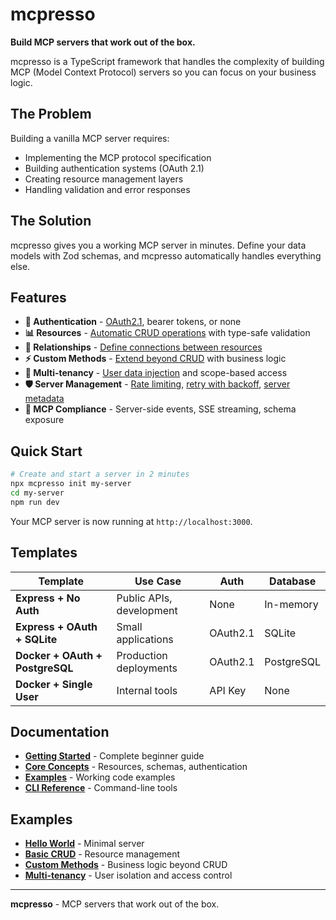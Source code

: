 # mcpresso

**Build MCP servers that work out of the box.**

mcpresso is a TypeScript framework that handles the complexity of building MCP (Model Context Protocol) servers so you can focus on your business logic.

## The Problem

Building a vanilla MCP server requires:
- Implementing the MCP protocol specification
- Building authentication systems (OAuth 2.1)
- Creating resource management layers
- Handling validation and error responses

## The Solution

mcpresso gives you a working MCP server in minutes. Define your data models with Zod schemas, and mcpresso automatically handles everything else.

## Features

- **🔐 Authentication** - [OAuth2.1](https://github.com/your-org/joshu/tree/main/apps/template-docker-oauth-postgresql), bearer tokens, or none
- **📊 Resources** - [Automatic CRUD operations](./examples/basic-crud.ts) with type-safe validation
- **🔗 Relationships** - [Define connections between resources](./docs/core-concepts.md#relationships)
- **⚡ Custom Methods** - [Extend beyond CRUD](./examples/custom-methods.ts) with business logic
- **🏢 Multi-tenancy** - [User data injection](./examples/multi-tenancy.ts) and scope-based access
- **🛡️ Server Management** - [Rate limiting](./examples/rate-limiting.ts), [retry with backoff](./examples/retry-with-backoff.ts), [server metadata](./examples/server-metadata.ts)
- **📡 MCP Compliance** - Server-side events, SSE streaming, schema exposure

## Quick Start

```bash
# Create and start a server in 2 minutes
npx mcpresso init my-server
cd my-server
npm run dev
```

Your MCP server is now running at `http://localhost:3000`.

## Templates

| Template | Use Case | Auth | Database |
|----------|----------|------|----------|
| **Express + No Auth** | Public APIs, development | None | In-memory |
| **Express + OAuth + SQLite** | Small applications | OAuth2.1 | SQLite |
| **Docker + OAuth + PostgreSQL** | Production deployments | OAuth2.1 | PostgreSQL |
| **Docker + Single User** | Internal tools | API Key | None |

## Documentation

- **[Getting Started](./docs/getting-started.md)** - Complete beginner guide
- **[Core Concepts](./docs/core-concepts.md)** - Resources, schemas, authentication
- **[Examples](./examples/)** - Working code examples
- **[CLI Reference](./docs/cli-reference.md)** - Command-line tools

## Examples

- **[Hello World](./examples/hello-world.ts)** - Minimal server
- **[Basic CRUD](./examples/basic-crud.ts)** - Resource management
- **[Custom Methods](./examples/custom-methods.ts)** - Business logic beyond CRUD
- **[Multi-tenancy](./examples/multi-tenancy.ts)** - User isolation and access control

---

**mcpresso** - MCP servers that work out of the box.